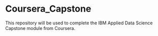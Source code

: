 # Coursera_Capstone
This repository will be used to complete the IBM Applied Data Science Capstone module from Coursera.
